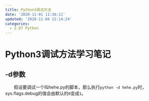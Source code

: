 ```yaml
---
title: Python3调试方法
date: '2020-11-01 11:36:11'
updated: '2020-11-04 22:14:24'
categories:
  - 2.07 Python
---
```

# Python3调试方法学习笔记

## -d参数

　　假设要调试一个叫hehe.py的脚本，那么执行`python -d hehe.py`时，sys.flags.debug的值会由默认的`0`变成`1`。

